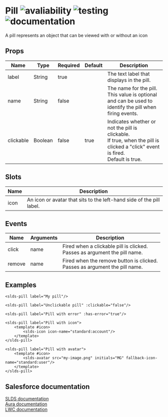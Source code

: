 # Pill ![avaliability](https://img.shields.io/badge/avaliability-available-green.svg)  ![testing](https://img.shields.io/badge/testing-tested-green.svg) ![documentation](https://img.shields.io/badge/documentation-documented-green.svg)

A pill represents an object that can be viewed with or without an icon

## Props

| Name      | Type    | Required | Default | Description |
| --------- | ------- | -------- | ------- | ----------- |
| label     | String  | true     |         | The text label that displays in the pill. |
| name      | String  | false    |         | The name for the pill.<br>This value is optional and can be used to identify the pill when firing events. |
| clickable | Boolean | false    | true    | Indicates whether or not the pill is clickable.<br>If true, when the pill is clicked a "click" event is fired.<br>Default is true. |

## Slots

| Name | Description |
| ---- | ----------- |
| icon | An icon or avatar that sits to the left-hand side of the pill label. |

## Events

| Name   | Arguments | Description |
| ------ | --------- | ----------- |
| click  | name      | Fired when a clickable pill is clicked.<br>Passes as argument the pill name. |
| remove | name      | Fired when the remove button is clicked.<br>Passes as argument the pill name. |

## Examples

```vue
<slds-pill label="My pill"/>

<slds-pill label="Unclickable pill" :clickable="false"/>

<slds-pill label="Pill with error" :has-error="true"/>

<slds-pill label="Pill with icon">
    <template #icon>
        <slds-icon icon-name="standard:account"/>
    </template>
</slds-pill>

<slds-pill label="Pill with avatar">
    <template #icon>
        <slds-avatar src="my-image.png" initials="MG" fallback-icon-name="standard:user"/>
    </template>
</slds-pill>

```

## Salesforce documentation
[SLDS documentation](https://www.lightningdesignsystem.com/components/pills/)<br>
[Aura documentation](https://developer.salesforce.com/docs/component-library/bundle/lightning:pill)<br>
[LWC documentation](https://developer.salesforce.com/docs/component-library/bundle/lightning-pill)<br>
